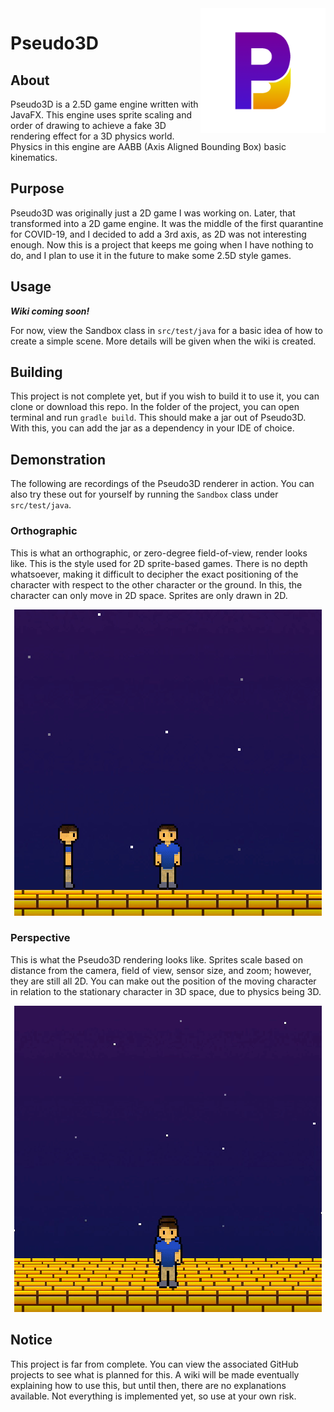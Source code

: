 <img src="Logo.png" alt="Logo" title = "Logo" align="right" width="200" height="200" />

# Pseudo3D

## About
Pseudo3D is a 2.5D game engine written with JavaFX. This engine uses sprite scaling and order of drawing to achieve a fake 3D rendering effect for a 3D physics world. Physics in this engine are AABB (Axis Aligned Bounding Box) basic kinematics.

## Purpose
Pseudo3D was originally just a 2D game I was working on. Later, that transformed into a 2D game engine. It was the middle of the first quarantine for COVID-19, and I decided to add a 3rd axis, as 2D was not interesting enough. Now this is a project that keeps me going when I have nothing to do, and I plan to use it in the future to make some 2.5D style games.

## Usage
***Wiki coming soon!***

For now, view the Sandbox class in `src/test/java` for a basic idea of how to create a simple scene. More details will be given when the wiki is created.

## Building
This project is not complete yet, but if you wish to build it to use it, you can clone or download this repo. In the folder of the project, you can open terminal and run `gradle build`. This should make a jar out of Pseudo3D. With this, you can add the jar as a dependency in your IDE of choice.

## Demonstration
The following are recordings of the Pseudo3D renderer in action. You can also try these out for yourself by running the `Sandbox` class under `src/test/java`.

### Orthographic
This is what an orthographic, or zero-degree field-of-view, render looks like. This is the style used for 2D sprite-based games. There is no depth whatsoever, making it difficult to decipher the exact positioning of the character with respect to the other character or the ground. In this, the character can only move in 2D space. Sprites are only drawn in 2D.


<div align="center" ><img src="Orthographic.gif" alt="Orthographic rendering" title="Orthographic rendering" /></div>

### Perspective
This is what the Pseudo3D rendering looks like. Sprites scale based on distance from the camera, field of view, sensor size, and zoom; however, they are still all 2D. You can make out the position of the moving character in relation to the stationary character in 3D space, due to physics being 3D.

<div align="center" ><img src="Perspective.gif" alt="Pseudo3D rendering" title="Pseudo3D Rendering" /></div>

## Notice
This project is far from complete. You can view the associated GitHub projects to see what is planned for this. A wiki will be made eventually explaining how to use this, but until then, there are no explanations available. Not everything is implemented yet, so use at your own risk.
